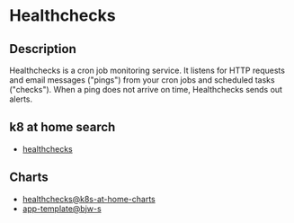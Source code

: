 # Healthchecks

## Description

Healthchecks is a cron job monitoring service. It listens for HTTP requests and email messages ("pings") from your cron jobs and scheduled tasks ("checks"). When a ping does not arrive on time, Healthchecks sends out alerts.

## k8 at home search

- [healthchecks](https://nanne.dev/k8s-at-home-search/#/healthchecks)

## Charts

- [healthchecks@k8s-at-home-charts](https://k8s-at-home.com/charts/)
- [app-template@bjw-s](https://bjw-s.github.io/helm-charts/)
